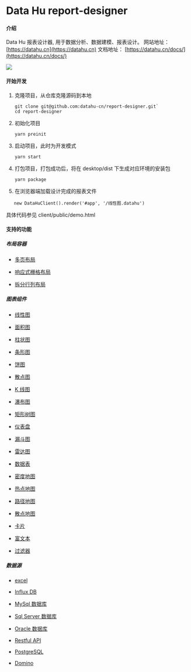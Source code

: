 # Data Hu report-designer

#### 介绍

Data Hu 报表设计器, 用于数据分析、数据建模、报表设计。
网站地址： [https://datahu.cn](https://datahu.cn)
文档地址： [https://datahu.cn/docs/](https://datahu.cn/docs/)

![](/datahu.gif)

#### 开始开发

1. 克隆项目，从仓库克隆源码到本地

   ```
   git clone git@github.com:datahu-cn/report-designer.git`
   cd report-designer
   ```

2. 初始化项目

   ```
   yarn preinit
   ```

3. 启动项目，此时为开发模式

   ```
   yarn start
   ```

4. 打包项目，打包成功后，将在 desktop/dist 下生成对应环境的安装包

   ```
   yarn package
   ```

5. 在浏览器端加载设计完成的报表文件

```
   new DataHuClient().render('#app', '/线性图.datahu')
```

具体代码参见 client/public/demo.html

#### 支持的功能

##### 布局容器

- [多页布局](https://datahu.cn/docs/chart/page-layout.html)

- [响应式栅格布局](https://datahu.cn/docs/chart/grid-layout.html)

- [拆分行列布局](https://datahu.cn/docs/chart/split-layout.html)

##### 图表组件

- [线性图](https://datahu.cn/docs/chart/line-chart.html)

- [面积图](https://datahu.cn/docs/chart/area-chart.html)

- [柱状图](https://datahu.cn/docs/chart/bar-chart.html)

- [条形图](https://datahu.cn/docs/chart/bar-horizontal-chart.html)

- [饼图](https://datahu.cn/docs/chart/pie-chart.html)

- [散点图](https://datahu.cn/docs/chart/scatter-chart.html)

- [K 线图](https://datahu.cn/docs/chart/candlestick-chart.html)

- [瀑布图](https://datahu.cn/docs/chart/waterfall-chart.html)

- [矩形树图](https://datahu.cn/docs/chart/treemap-chart.html)

- [仪表盘](https://datahu.cn/docs/chart/gauge-chart.html)

- [漏斗图](https://datahu.cn/docs/chart/funnel-chart.html)

- [雷达图](https://datahu.cn/docs/chart/radar-chart.html)

- [数据表](https://datahu.cn/docs/chart/data-table.html)

- [密度地图](https://datahu.cn/docs/chart/density-map-chart.html)

- [热点地图](https://datahu.cn/docs/chart/heat-amap-chart.html)

- [路径地图](https://datahu.cn/docs/chart/lines-amap-chart.html)

- [散点地图](https://datahu.cn/docs/chart/scatter-amap-chart.html)

- [卡片](https://datahu.cn/docs/chart/card.html)

- [富文本](https://datahu.cn/docs/chart/rich-text.html)

- [过滤器](https://datahu.cn/docs/chart/simple-slicer.html)

##### 数据源

- [excel](https://datahu.cn/docs/datasource/excel.html)

- [Influx DB](https://datahu.cn/docs/datasource/influx.html)

- [MySql 数据库](https://datahu.cn/docs/datasource/mysql.html)

- [Sql Server 数据库](https://datahu.cn/docs/datasource/sqlserver.html)

- [Oracle 数据库](https://datahu.cn/docs/datasource/oracle.html)

- [Restful API](https://datahu.cn/docs/datasource/restful.html)

- [PostgreSQL](https://datahu.cn/docs/datasource/postgresql.html)

- [Domino](https://datahu.cn/docs/datasource/domino.html)
